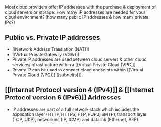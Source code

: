 Most cloud providers offer IP addresses with the purchase & deployment of cloud servers or storage. How many IP addresses are needed for your cloud environment? (how many public IP addresses & how many private IPs?)
## Public vs. Private IP addresses
- [[Network Address Translation (NAT)]]
- [[Virtual Private Gateway (VGW)]]
- Private IP addresses are used between cloud servers & other cloud services/infrastructure within a [[Virtual Private Cloud (VPC)]]
- Private IP can be used to connect cloud endpoints within [[Virtual Private Cloud (VPC)]] [[subnet(s)]].
## [[Internet Protocol version 4 (IPv4)]] & [[Internet Protocol version 6 (IPv6)]] Addresses
- IP addresses are part of a full network stack which includes the application layer (HTTP, HTTPS, FTP, POP3, SMTP), transport layer (TCP, UDP), networking (IP, ICMP) and datalink (Ethernet, ARP).

